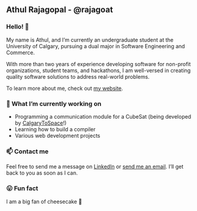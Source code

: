## Athul Rajagopal - @rajagoat

### Hello! 👋

My name is Athul, and I’m currently an undergraduate student at the University of Calgary, pursuing a dual major in Software Engineering and Commerce.

With more than two years of experience developing software for non-profit organizations, student teams, and hackathons, I am well-versed in creating quality software solutions to address real-world problems.

To learn more about me, check out [my website](https://www.athulrajagopal.dev).

### 🔭 What I’m currently working on

- Programming a communication module for a CubeSat (being developed by [CalgaryToSpace](https://www.calgarytospace.ca/)!)
- Learning how to build a compiler
- Various web development projects

### 📫 Contact me

Feel free to send me a message on [LinkedIn](https://www.linkedin.com/in/rajagoat/) or [send me an email](mailto:athul.rajagopal@ucalgary.ca). I’ll get back to you as soon as I can.

### 😛 Fun fact

I am a big fan of cheesecake 🍰
